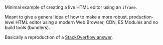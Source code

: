 Minimal example of creating a live HTML editor using an `iframe`.

Meant to give a general idea of how to make a more robust, production-level HTML editor using a modern Web Browser, CDN, ES Modules and no build tools (bundlers).

Basically a reproduction of a [StackOverflow answer](https://stackoverflow.com/questions/76724943/iframe-document-write-doesnt-update-javascript/78439615#78439615).
